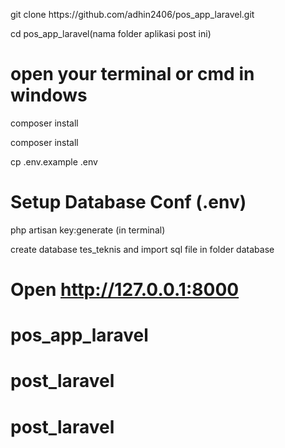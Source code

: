 <p>
    git clone https://github.com/adhin2406/pos_app_laravel.git
</p>

<p>
    cd pos_app_laravel(nama folder aplikasi post ini)
</p>

# open your terminal or cmd in windows

<p>
    composer install
</p>

<p>
  composer install
</p>

<p>
    cp .env.example .env 
</p>

# Setup Database Conf (.env)

php artisan key:generate (in terminal)

create database tes_teknis
and import sql file in folder database

# Open http://127.0.0.1:8000
# pos_app_laravel
# post_laravel
# post_laravel
